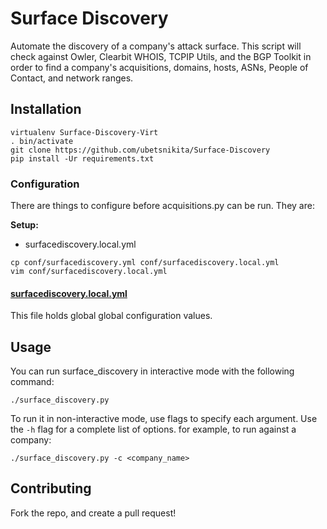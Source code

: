 
# Surface Discovery

Automate the discovery of a company's attack surface. This script will check against Owler, Clearbit
WHOIS, TCPIP Utils, and the BGP Toolkit in order to find a company's acquisitions, domains, hosts,
ASNs, People of Contact, and network ranges.

## Installation

```
virtualenv Surface-Discovery-Virt
. bin/activate
git clone https://github.com/ubetsnikita/Surface-Discovery
pip install -Ur requirements.txt
```

### Configuration

There are things to configure before acquisitions.py can be run. They are:

**Setup:**
* surfacediscovery.local.yml

```shell
cp conf/surfacediscovery.yml conf/surfacediscovery.local.yml
vim conf/surfacediscovery.local.yml
```
#### [surfacediscovery.local.yml](./surface-discovery/conf/surfacediscovery.yml)

This file holds global global configuration values.

## Usage

You can run surface_discovery in interactive mode with the following command:

```
./surface_discovery.py
```

To run it in non-interactive mode, use flags to specify each argument. Use the `-h` flag for a
complete list of options. for example, to run against a company:

```
./surface_discovery.py -c <company_name>
```


## Contributing

Fork the repo, and create a pull request!

